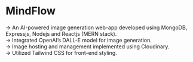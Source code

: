 # MindFlow
-> An AI-powered image generation web-app developed using MongoDB, Expressjs, Nodejs and Reactjs (MERN stack). <br>
-> Integrated OpenAI’s DALL-E model for image generation. <br>
-> Image hosting and management implemented using Cloudinary. <br>
-> Utilized Tailwind CSS for front-end styling.
